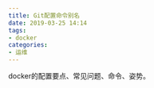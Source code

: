 ```yaml
---
title: Git配置命令别名
date: 2019-03-25 14:14
tags:
- docker
categories:
- 运维
---
```

docker的配置要点、常见问题、命令、姿势。
<!-- more -->
<!--stackedit_data:
eyJoaXN0b3J5IjpbMTA4MTIyNjQ4OV19
-->
